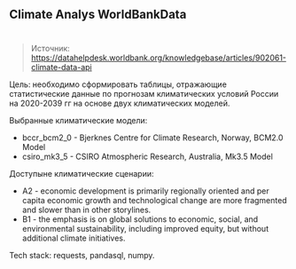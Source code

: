 ## Climate Analys WorldBankData <h1>

>Источник: https://datahelpdesk.worldbank.org/knowledgebase/articles/902061-climate-data-api

Цель: необходимо сформировать таблицы, отражающие статистические данные по прогнозам климатических условий России на 2020-2039 гг на основе двух климатических моделей.

Выбранные климатические модели:
* bccr_bcm2_0 - Bjerknes Centre for Climate Research, Norway, BCM2.0 Model
* csiro_mk3_5 - CSIRO Atmospheric Research, Australia, Mk3.5 Model

Доступыне климатические сценарии: 
* А2 - economic development is primarily regionally oriented and per capita economic growth and technological change are more fragmented and slower than in other storylines. 
* B1 - the emphasis is on global solutions to economic, social, and environmental sustainability, including improved equity, but without additional climate initiatives. 

Tech stack: requests, pandasql, numpy.


